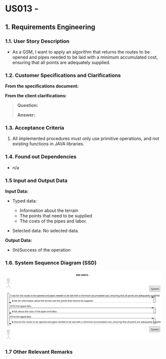 # US013 -


## 1. Requirements Engineering

### 1.1. User Story Description

- As a GSM, I want to apply an algorithm that returns the routes
  to be opened and pipes needed to be laid with a minimum accumulated
  cost, ensuring that all points are adequately supplied.


### 1.2. Customer Specifications and Clarifications

**From the specifications document:**

>

**From the client clarifications:**

> **Question:**
>
> **Answer:**

### 1.3. Acceptance Criteria

1. All implemented procedures must only use primitive operations, and not existing functions in JAVA libraries.

### 1.4. Found out Dependencies

* n/a

### 1.5 Input and Output Data

**Input Data:**

* Typed data:
  * Information about the terrain
  * The points that need to be supplied 
  * The costs of the pipes and labor.

* Selected data:
  No selected data.

**Output Data:**

* (In)Success of the operation

### 1.6. System Sequence Diagram (SSD)


![System Sequence Diagram - Alternative One](svg/us013-system-sequence-diagram.svg)

### 1.7 Other Relevant Remarks

